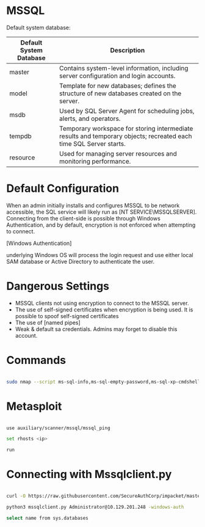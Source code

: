 # MSSQL

Default system database:

|Default System Database|Description|
|----------------------|-----------|
|master                |Contains system-level information, including server configuration and login accounts.|
|model                 |Template for new databases; defines the structure of new databases created on the server.|
|msdb                 |Used by SQL Server Agent for scheduling jobs, alerts, and operators.|
|tempdb               |Temporary workspace for storing intermediate results and temporary objects; recreated each time SQL Server starts.|
|resource              |Used for managing server resources and monitoring performance.|


# Default Configuration

When an admin initially installs and configures MSSQL to be network accessible, the SQL service will likely run as [NT SERVICE\MSSQLSERVER]. Connecting from the client-side is possible through Windows Authentication, and by default, encryption is not enforced when attempting to connect.


[Windows Authentication]

underlying Windows OS will process the login request and use either local SAM database or Active Directory to authenticate the user.


# Dangerous Settings

- MSSQL clients not using encryption to connect to the MSSQL server.
- The use of self-signed certificates when encryption is being used. It is possible to spoof self-signed certificates
- The use of [named pipes]
- Weak & default sa credentials. Admins may forget to disable this account.

# Commands

```bash

sudo nmap --script ms-sql-info,ms-sql-empty-password,ms-sql-xp-cmdshell,ms-sql-config,ms-sql-ntlm-info,ms-sql-tables,ms-sql-hasdbaccess,ms-sql-dac,ms-sql-dump-hashes --script-args mssql.instance-port=1433,mssql.username=sa,mssql.password=,mssql.instance-name=MSSQLSERVER -sV -p 1433 10.129.201.248

```

# Metasploit

```bash

use auxiliary/scanner/mssql/mssql_ping

set rhosts <ip>

run

```

# Connecting with Mssqlclient.py

```bash

curl -O https://raw.githubusercontent.com/SecureAuthCorp/impacket/master/examples/mssqlclient.py

python3 mssqlclient.py Administrator@10.129.201.248 -windows-auth

select name from sys.databases

```


